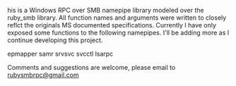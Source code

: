his is a Windows RPC over SMB namepipe library modeled over the ruby_smb library.
All function names and arguments were written to closely reflct the originals MS documented specifications.
Currently I have only exposed some functions to the following namepipes.  I'll be adding more as I continue developing this project.

epmapper
samr
srvsvc
svcctl
lsarpc

Comments and suggestions are welcome, please email to rubysmbrpc@gmail.com
